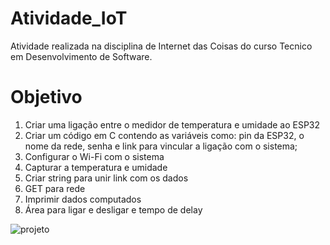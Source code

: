 # Atividade_IoT
Atividade realizada na disciplina de Internet das Coisas do curso Tecnico em Desenvolvimento de Software.

# Objetivo
1. Criar uma ligação entre o medidor de temperatura e umidade ao ESP32  
2. Criar um código em C contendo as variáveis como: pin da ESP32, o nome da rede, senha e link para vincular a ligação com o sistema;  
3. Configurar o Wi-Fi com o sistema  
4. Capturar a temperatura e umidade  
5. Criar string para unir link com os dados  
6. GET para rede  
7. Imprimir dados computados  
8. Área para ligar e desligar e tempo de delay

![projeto](https://github.com/BReimberg/Atividade_IoT/assets/114779298/2534d2a4-2455-46dd-9c5b-da551d63c29d)
